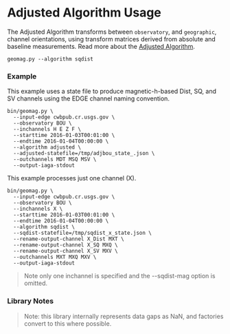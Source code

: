 Adjusted Algorithm Usage
========================

The Adjusted Algorithm transforms between `observatory`, and `geographic`,
channel orientations, using transform matrices derived from absolute and
baseline measurements.  Read more about the [Adjusted Algorithm](./Adjusted.md).

`geomag.py --algorithm sqdist`

### Example

This example uses a state file to produce magnetic-h-based Dist, SQ, and SV
channels using the EDGE channel naming convention.

    bin/geomag.py \
      --input-edge cwbpub.cr.usgs.gov \
      --observatory BOU \
      --inchannels H E Z F \
      --starttime 2016-01-03T00:01:00 \
      --endtime 2016-01-04T00:00:00 \
      --algorithm adjusted \
      --adjusted-statefile=/tmp/adjbou_state_.json \
      --outchannels MDT MSQ MSV \
      --output-iaga-stdout

This example processes just one channel (X).

    bin/geomag.py \
      --input-edge cwbpub.cr.usgs.gov \
      --observatory BOU \
      --inchannels X \
      --starttime 2016-01-03T00:01:00 \
      --endtime 2016-01-04T00:00:00 \
      --algorithm sqdist \
      --sqdist-statefile=/tmp/sqdist_x_state.json \
      --rename-output-channel X_Dist MXT \
      --rename-output-channel X_SQ MXQ \
      --rename-output-channel X_SV MXV \
      --outchannels MXT MXQ MXV \
      --output-iaga-stdout

> Note only one inchannel is specified and the --sqdist-mag option is omitted.


### Library Notes

> Note: this library internally represents data gaps as NaN, and factories
> convert to this where possible.
